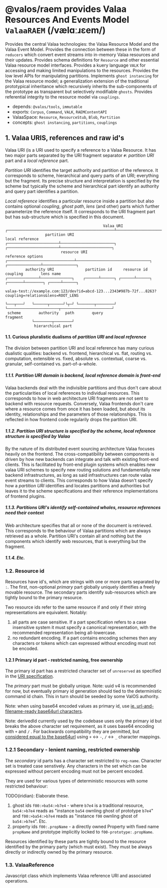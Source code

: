# @valos/raem provides Valaa Resources And Events Model `ValaaRAEM` (/vælɑːɹɛem/)

Provides the central Valaa technologies: the Valaa Resource Model and
the Valaa Event Model. Provides the connection between these in the
form of `reducers` which convert event streams into in-memory Valaa
resources and their updates. Provides schema definitions for `Resource`
and other essential Valaa resource model interfaces. Provides a kuery
language `VALK` for accessing and making limited manipulations to the
resources. Provides the low level APIs for manipulating partitions.
Implements `ghost instancing` for the Valaa resource model;
a generalization extension of the traditional prototypical inheritance
which recursively inherits the sub-components of the prototype as
transparent but selectively modifiable `ghosts`. Provides referential
integrity to the resource model via `couplings`.

- depends: `@valos/tools`, `immutable`
- exports: `Corpus`, `Command`, `VALK`, `RAEMContentAPI`
- ValaaSpace: `Resource`, `ResourceStub`, `Blob`, `Partition`
- concepts: `ghost instancing`, `partitions`, `couplings`


## 1. Valaa URIS, references and raw id's

Valaa URI (is a URI used to specify a reference to a Valaa Resource.
It has two major parts separated by the URI fragment separator `#`:
*partition URI* part and a *local reference* part.

*Partition URI* identifies the target authority and partition of
the reference. It corresponds to scheme, hierarchical and query parts
of an URI; everything but the fragment. Its precise structure and
interpretation is specified by the scheme but typically the scheme and
hierarchical part identify an authority and query part identifies
a partition.

*Local reference* identifies a particular resource inside a partition
but also contains optional *coupling*, *ghost path*, *lens* (and other)
parts which further parameterize the reference itself. It corresponds
to the URI fragment part but has sub-structure which is specified in
this document.

```
                                            Valaa URI
┌────────────────────────────────────────────────┴─────────────────────────────────────────────────┐
                  partition URI                                    local reference
┌───────────────────────┴────────────────────────┐ ┌───────────────────────┴───────────────────────┐
                         resource URI                                     reference options
┌──────────────────────────────┴─────────────────────────────────┐ ┌───────────────┴───────────────┐
         authority URI              partition id     resource id        coupling        lens name
┌──────────────┴──────────────┐    ┌──────┴──────┐ ┌──────┴──────┐ ┌───────┴────────┐ ┌─────┴──────┐

valaa-test://example.com:123/dev?id=abcd-123...2343#987b-72f...8263?coupling=relations&lens=ROOT_LENS

└───┬───┘   └──────┬──────┘└┬─┘ └───────┬────────┘ └───────────────────────┬───────────────────────┘
 scheme        authority   path        query                         fragment
            └────────┬────────┘
             hierarchical part
```


#### 1.1. Curious pluralistic dualisms of *partition URI* and *local reference*

The division between partition URI and local reference has many curious
dualistic qualities: backend vs. frontend, hierarchical vs. flat,
routing vs. computation, extensible vs. fixed, absolute vs. contextual,
coarse vs. granular, self-contained vs. part-of-a-whole.

##### 1.1.1. Partition URI domain is backend, local reference domain is front-end

Valaa backends deal with the indivisible partitions and thus don't care
about the particularities of local references to individual resources.
This corresponds to how in web architecture URI fragments are not sent
to backend with resource requests. Conversely, Valaa frontends don't
care where a resource comes from once it has been loaded, but about its
identity, relationships and the parameters of those relationships. This
is reflected in how frontend code regularily drops the partition URI.

##### 1.1.2. Partition URI structure is specified by the scheme, local reference structure is specified by Valaa

By the nature of its distributed event sourcing architecture Valaa
focuses heavily on the frontend. The cross-compatibility between
components is driven by how new backends can integrate and talk with
existing front-end clients. This is facilitated by front-end plugin
systems which enables new valaa URI schemes to specify new routing
solutions and fundamentally new backend infrastructures, as long as
said infrastructures can route valaa event streams to clients. This
corresponds to how Valaa doesn't specify how a *partition URI*
identifies and locates partitions and authorities but leaves it to
the scheme specifications and their reference implementations of
frontend plugins.

##### 1.1.3. Partitions URI's identify self-contained wholes, resource references need their context

Web architecture specifies that all or none of the document is
retrieved. This corresponds to the behaviour of Valaa partitions which
are always retrieved as a whole. Partition URI's contain all and
nothing but the components which identify web resources, that is
everything but the fragment.

##### 1.1.4. Etc.

### 1.2. Resource id

Resources have id's, which are strings with one or more parts separated
by `:`. The first, non-optional *primary* part globally uniquely
identifies a freely movable resource. The secondary parts identify
sub-resources which are tightly bound to the primary resource.

Two resource ids refer to the same resource if and only if their string
representations are equivalent. Notably:
1. all parts are case sensitive. If a part specification refers to a
   case insensitive system it must specify a canonical representation,
   with the recommended representation being all-lowercase.
2. no redundant encoding. If a part contains encoding schemes then any
   characters or tokens which can expressed without encoding must not
   be encoded.

#### 1.2.1 Primary id part - restricted naming, free ownership

The primary id part has a restricted character set of `unreserved`
as specified in the [URI specification](https://tools.ietf.org/html/rfc3986).

The *primary* part must be globally unique.
Note: uuid v4 is recommended for now, but eventually primary id
generation should tied to the deterministic command id chain. This in
turn should be seeded by some ValOS authority.

Note: when using base64 encoded values as primary id, use
[ie. url-and-filename-ready base64url characters](https://tools.ietf.org/html/rfc4648#section-5).

Note: derivedId currently used by the codebase uses only the primary id
but breaks the above character set requirement, as it uses base64
encoding with `+` and `/` . For backwards compatibility they are
permitted, but [considered equal to the base64url](https://tools.ietf.org/html/rfc7515#appendix-C)
using `+` <-> `-`, `/` <-> `_` character mappings.

### 1.2.1 Secondary - lenient naming, restricted ownership

The *secondary* id parts has a character set restricted to `reg-name`.
Character set is treated case senstively. Any characters in the set
which can be expressed without percent encoding must not be percent
encoded.

They are used for various types of deterministic resources with some
restricted behaviour:

TODO(iridian): Elaborate these.

1. ghost ids
  `f00:>ba54:>b7e4` - where `b7e4` is a traditional resource, `ba54:>b7e4`
  reads as "instance `ba54` ownling ghost of prototype `b7e4`" and
  `f00:>ba54:>b7e4` reads as "instance `f00` ownling ghost of `ba54:>b7e4`".
  Etc.
2. property ids
  `f00:.propName` - a directly owned Property with fixed name `propName`
  and prototype implicitly locked to `f00-prototype:.propName`.

Resources identified by these parts are tightly bound to the resource
identified by the primary party (which must exist). They must be always
directly or indirectly owned by the primary resource.

### 1.3. ValaaReference

Javascript class which implements Valaa reference URI and associated
operations.
